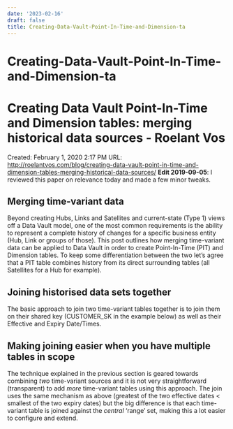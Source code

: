 ```yaml
---
date: '2023-02-16'
draft: false
title: Creating-Data-Vault-Point-In-Time-and-Dimension-ta
---
```


# Creating-Data-Vault-Point-In-Time-and-Dimension-ta

# Creating Data Vault Point-In-Time and Dimension tables: merging historical data sources - Roelant Vos
Created: February 1, 2020 2:17 PM
URL: http://roelantvos.com/blog/creating-data-vault-point-in-time-and-dimension-tables-merging-historical-data-sources/
**Edit 2019-09-05**: I reviewed this paper on relevance today and made a few minor tweaks.
## Merging time-variant data
Beyond creating Hubs, Links and Satellites and current-state (Type 1) views off a Data Vault model, one of the most common requirements is the ability to represent a complete history of changes for a specific business entity (Hub, Link or groups of those).
This post outlines how merging time-variant data can be applied to Data Vault in order to create Point-In-Time (PIT) and Dimension tables.
To keep some differentiation between the two let’s agree that a PIT table combines history from its direct surrounding tables (all Satellites for a Hub for example).
## Joining historised data sets together
The basic approach to join two time-variant tables together is to join them on their shared key (CUSTOMER_SK in the example below) as well as their Effective and Expiry Date/Times.
## Making joining easier when you have multiple tables in scope
The technique explained in the previous section is geared towards combining *two* time-variant sources and it is not very straightforward (transparent) to add *more* time-variant tables using this approach.
The join uses the same mechanism as above (greatest of the two effective dates < smallest of the two expiry dates) but the big difference is that each time-variant table is joined against the *central* ‘range’ set, making this a lot easier to configure and extend.
